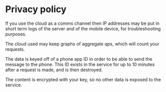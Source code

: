 # Privacy policy

If you use the cloud as a comms channel then IP addresses may be put in short
term logs of the server and of the mobile device, for troubleshooting purposes.

The cloud used may keep graphs of aggregate qps, which will count your requests.

The data is keyed off of a phone app ID in order to be able to send the message
to the phone. This ID exists in the service for up to 10 minutes after a request
is made, and is then destroyed.

The content is encrypted with your key, so no other data is exposed to the
service.
